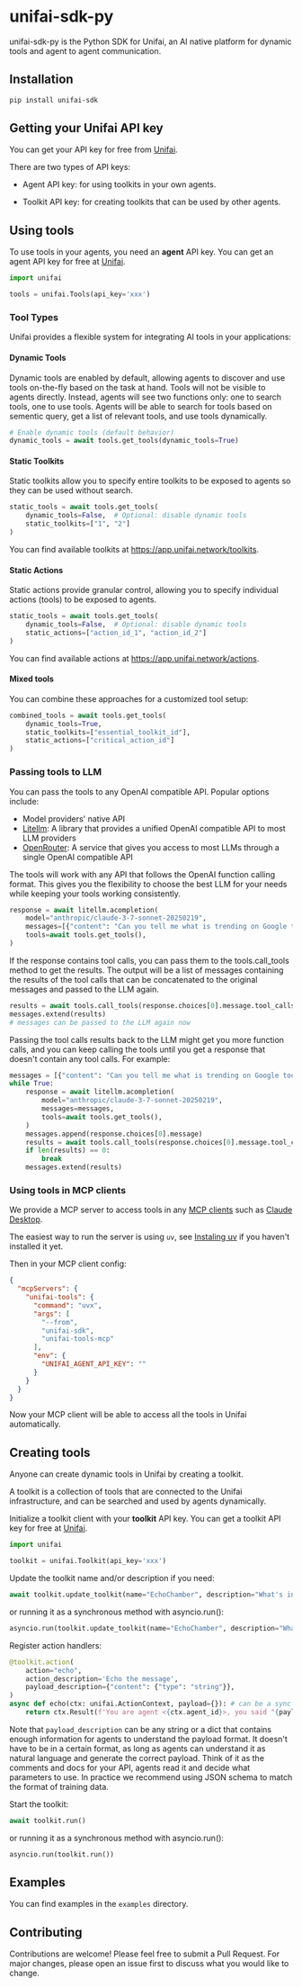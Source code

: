# unifai-sdk-py

unifai-sdk-py is the Python SDK for Unifai, an AI native platform for dynamic tools and agent to agent communication.

## Installation

```bash
pip install unifai-sdk
```

## Getting your Unifai API key

You can get your API key for free from [Unifai](https://app.unifai.network/).

There are two types of API keys:

- Agent API key: for using toolkits in your own agents.

- Toolkit API key: for creating toolkits that can be used by other agents.

## Using tools

To use tools in your agents, you need an **agent** API key. You can get an agent API key for free at [Unifai](https://app.unifai.network/).

```python
import unifai

tools = unifai.Tools(api_key='xxx')
```

### Tool Types

Unifai provides a flexible system for integrating AI tools in your applications:

#### Dynamic Tools

Dynamic tools are enabled by default, allowing agents to discover and use tools on-the-fly based on the task at hand. Tools will not be visible to agents directly. Instead, agents will see two functions only: one to search tools, one to use tools. Agents will be able to search for tools based on sementic query, get a list of relevant tools, and use tools dynamically.

```python
# Enable dynamic tools (default behavior)
dynamic_tools = await tools.get_tools(dynamic_tools=True)
```

#### Static Toolkits

Static toolkits allow you to specify entire toolkits to be exposed to agents so they can be used without search.

```python
static_tools = await tools.get_tools(
    dynamic_tools=False,  # Optional: disable dynamic tools
    static_toolkits=["1", "2"]
)
```

You can find available toolkits at https://app.unifai.network/toolkits.

#### Static Actions

Static actions provide granular control, allowing you to specify individual actions (tools) to be exposed to agents.

```python
static_tools = await tools.get_tools(
    dynamic_tools=False,  # Optional: disable dynamic tools
    static_actions=["action_id_1", "action_id_2"]
)
```

You can find available actions at https://app.unifai.network/actions.

#### Mixed tools

You can combine these approaches for a customized tool setup:

```python
combined_tools = await tools.get_tools(
    dynamic_tools=True,
    static_toolkits=["essential_toolkit_id"],
    static_actions=["critical_action_id"]
)
```

### Passing tools to LLM

You can pass the tools to any OpenAI compatible API. Popular options include:

- Model providers' native API
- [Litellm](https://github.com/BerriAI/litellm): A library that provides a unified OpenAI compatible API to most LLM providers
- [OpenRouter](https://openrouter.ai/docs): A service that gives you access to most LLMs through a single OpenAI compatible API

The tools will work with any API that follows the OpenAI function calling format. This gives you the flexibility to choose the best LLM for your needs while keeping your tools working consistently.

```python
response = await litellm.acompletion(
    model="anthropic/claude-3-7-sonnet-20250219",
    messages=[{"content": "Can you tell me what is trending on Google today?", "role": "user"}],
    tools=await tools.get_tools(),
)
```

If the response contains tool calls, you can pass them to the tools.call_tools method to get the results. The output will be a list of messages containing the results of the tool calls that can be concatenated to the original messages and passed to the LLM again.

```python
results = await tools.call_tools(response.choices[0].message.tool_calls)
messages.extend(results)
# messages can be passed to the LLM again now
```

Passing the tool calls results back to the LLM might get you more function calls, and you can keep calling the tools until you get a response that doesn't contain any tool calls. For example:

```python
messages = [{"content": "Can you tell me what is trending on Google today?", "role": "user"}]
while True:
    response = await litellm.acompletion(
        model="anthropic/claude-3-7-sonnet-20250219",
        messages=messages,
        tools=await tools.get_tools(),
    )
    messages.append(response.choices[0].message)
    results = await tools.call_tools(response.choices[0].message.tool_calls)
    if len(results) == 0:
        break
    messages.extend(results)
```

### Using tools in MCP clients

We provide a MCP server to access tools in any [MCP clients](https://modelcontextprotocol.io/clients) such as [Claude Desktop](https://modelcontextprotocol.io/quickstart/user).

The easiest way to run the server is using `uv`, see [Instaling uv](https://docs.astral.sh/uv/getting-started/installation/) if you haven't installed it yet.

Then in your MCP client config:

```json
{
  "mcpServers": {
    "unifai-tools": {
      "command": "uvx",
      "args": [
        "--from",
        "unifai-sdk",
        "unifai-tools-mcp"
      ],
      "env": {
        "UNIFAI_AGENT_API_KEY": ""
      }
    }
  }
}
```

Now your MCP client will be able to access all the tools in Unifai automatically.

## Creating tools

Anyone can create dynamic tools in Unifai by creating a toolkit.

A toolkit is a collection of tools that are connected to the Unifai infrastructure, and can be searched and used by agents dynamically.

Initialize a toolkit client with your **toolkit** API key. You can get a toolkit API key for free at [Unifai](https://app.unifai.network/).

```python
import unifai

toolkit = unifai.Toolkit(api_key='xxx')
```

Update the toolkit name and/or description if you need:

```python
await toolkit.update_toolkit(name="EchoChamber", description="What's in, what's out.")
```

or running it as a synchronous method with asyncio.run():

```python
asyncio.run(toolkit.update_toolkit(name="EchoChamber", description="What's in, what's out."))
```

Register action handlers:

```python
@toolkit.action(
    action="echo",
    action_description='Echo the message',
    payload_description={"content": {"type": "string"}},
)
async def echo(ctx: unifai.ActionContext, payload={}): # can be a sync function too
    return ctx.Result(f'You are agent <{ctx.agent_id}>, you said "{payload.get("content")}".')
```

Note that `payload_description` can be any string or a dict that contains enough information for agents to understand the payload format. It doesn't have to be in a certain format, as long as agents can understand it as natural language and generate the correct payload. Think of it as the comments and docs for your API, agents read it and decide what parameters to use. In practice we recommend using JSON schema to match the format of training data.

Start the toolkit:

```python
await toolkit.run()
```

or running it as a synchronous method with asyncio.run():

```python
asyncio.run(toolkit.run())
```

## Examples

You can find examples in the `examples` directory.

## Contributing

Contributions are welcome! Please feel free to submit a Pull Request. For major changes, please open an issue first to discuss what you would like to change.
